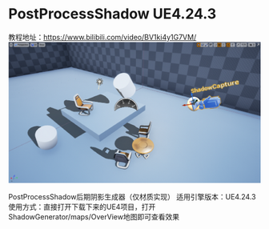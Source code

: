 # PostProcessShadow UE4.24.3
教程地址：https://www.bilibili.com/video/BV1ki4y1G7VM/
![](https://github.com/sitonmoon/PostProcessShadow/blob/master/demo.png)

PostProcessShadow后期阴影生成器（仅材质实现）
适用引擎版本：UE4.24.3
使用方式：直接打开下载下来的UE4项目，打开ShadowGenerator/maps/OverView地图即可查看效果

